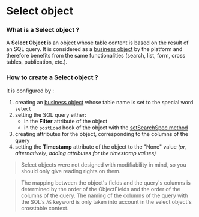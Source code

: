 Select object
====================

### What is a Select object ?

A **Select Object** is an object whose table content is based on the result of an SQL query.
It is considered as a [business object](/lesson/docs/core/objects/business-objects) by the platform and therefore benefits from the same functionalities (search, list, form, cross tables, publication, etc.). 

### How to create a Select object ?

It is configured by :
1. creating an [business object](/lesson/docs/core/objects/business-objects) whose table name is set to the special word `select`
2. setting the SQL query either:
   - in the **Filter** attribute of the object
   - in the `postLoad` hook of the object with the [setSearchSpec method](https://platform.simplicite.io/current/javadoc/com/simplicite/util/ObjectCore.html#setSearchSpec(java.lang.String))
3. creating attributes for the object, corresponding to the columns of the query
4. setting the **Timestamp** attribute of the object to the "None" value *(or, alternatively, adding attributes for the timestamp values)*

> Select objects were not designed with modifiability in mind, so you should only give reading rights on them.

> The mapping between the object's fields and the query's columns is determined by the order of the ObjectFields and the order of the columns of the query. 
> The naming of the columns of the query with the SQL's `AS` keyword is only taken into account in the select object's crosstable context.


